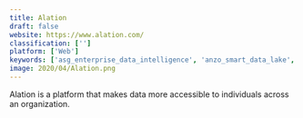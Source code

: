 ```yaml
---
title: Alation
draft: false 
website: https://www.alation.com/
classification: ['']
platform: ['Web']
keywords: ['asg_enterprise_data_intelligence', 'anzo_smart_data_lake', 'chartio', 'cloudera_navigator', 'collibra', 'domo', 'egnyte', 'ibm_infosphere_information_analyzer', 'ibm_watson_knowledge_catalog', 'informatica_enterprise_data_catalog', 'looker', 'metabase', 'netwrix_auditor', 'oracle_enterprise_metadata_management', 'segment', 'tibco_ebx', 'tableau', 'unifi']
image: 2020/04/Alation.png
---
```

Alation is a platform that makes data more accessible to individuals across an organization.